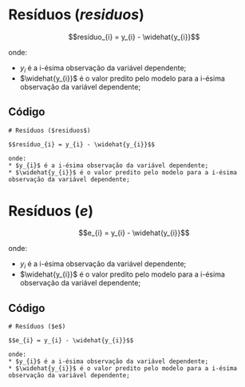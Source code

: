 # Resíduos ($residuos$)

$$resíduo_{i} = y_{i} - \widehat{y_{i}}$$

onde:
* $y_{i}$ é a i-ésima observação da variável dependente;
* $\widehat{y_{i}}$ é o valor predito pelo modelo para a i-ésima observação da variável dependente;

## Código

```
# Resíduos ($residuos$)

$$resíduo_{i} = y_{i} - \widehat{y_{i}}$$

onde:
* $y_{i}$ é a i-ésima observação da variável dependente;
* $\widehat{y_{i}}$ é o valor predito pelo modelo para a i-ésima observação da variável dependente;
```

# Resíduos ($e$)

$$e_{i} = y_{i} - \widehat{y_{i}}$$

onde:
* $y_{i}$ é a i-ésima observação da variável dependente;
* $\widehat{y_{i}}$ é o valor predito pelo modelo para a i-ésima observação da variável dependente;

## Código

```
# Resíduos ($e$)

$$e_{i} = y_{i} - \widehat{y_{i}}$$

onde:
* $y_{i}$ é a i-ésima observação da variável dependente;
* $\widehat{y_{i}}$ é o valor predito pelo modelo para a i-ésima observação da variável dependente;
```